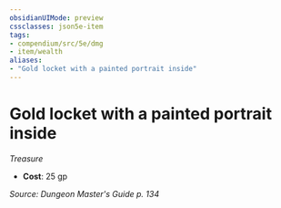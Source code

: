 ```yaml
---
obsidianUIMode: preview
cssclasses: json5e-item
tags:
- compendium/src/5e/dmg
- item/wealth
aliases: 
- "Gold locket with a painted portrait inside"
---
```

# Gold locket with a painted portrait inside
*Treasure*  

- **Cost**: 25 gp

*Source: Dungeon Master's Guide p. 134*